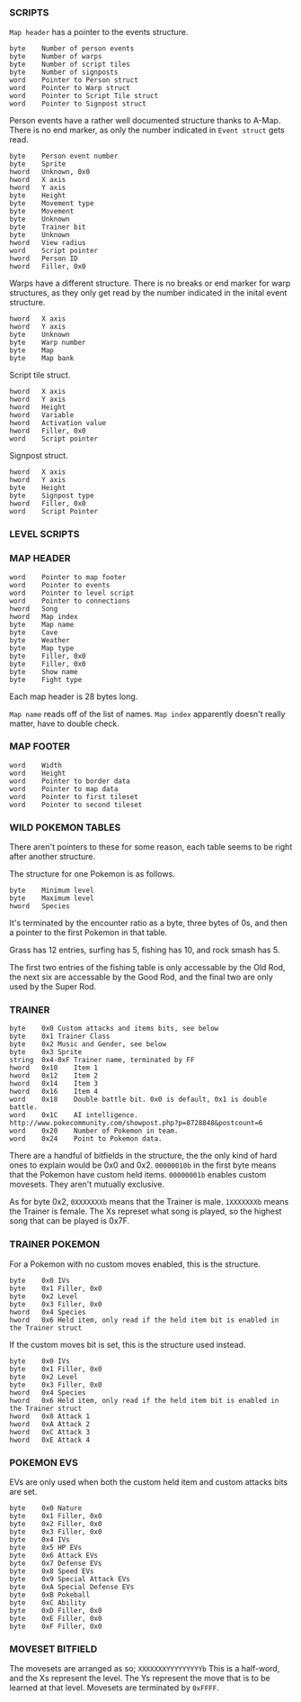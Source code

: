 ### SCRIPTS

`Map header` has a pointer to the events structure.

```
byte	Number of person events
byte	Number of warps
byte	Number of script tiles
byte	Number of signposts
word	Pointer to Person struct
word	Pointer to Warp struct
word	Pointer to Script Tile struct
word	Pointer to Signpost struct
```

Person events have a rather well documented structure thanks to A-Map. There is no end marker, as only the number indicated in `Event struct` gets read.

```
byte	Person event number
byte	Sprite
hword	Unknown, 0x0
hword	X axis
hword	Y axis
byte	Height
byte	Movement type
byte	Movement
byte	Unknown
byte	Trainer bit
byte	Unknown
hword	View radius
word	Script pointer
hword	Person ID
hword	Filler, 0x0
```

Warps have a different structure. There is no breaks or end marker for warp structures, as they only get read by the number indicated in the inital event structure.

```
hword	X axis
hword	Y axis
byte	Unknown
byte	Warp number
byte	Map
byte	Map bank
```

Script tile struct.

```
hword	X axis
hword	Y axis
hword	Height
hword	Variable
hword	Activation value
hword	Filler, 0x0
word	Script pointer
```

Signpost struct.

```
hword	X axis
hword	Y axis
byte	Height
byte	Signpost type
hword	Filler, 0x0
word	Script Pointer
```

### LEVEL SCRIPTS

### MAP HEADER

```
word	Pointer to map footer
word	Pointer to events
word	Pointer to level script
word	Pointer to connections
hword	Song
hword	Map index
byte	Map name
byte	Cave
byte	Weather
byte	Map type
byte	Filler, 0x0
byte	Filler, 0x0
byte	Show name
byte	Fight type
```

Each map header is 28 bytes long.

`Map name` reads off of the list of names.
`Map index` apparently doesn't really matter, have to double check.

### MAP FOOTER

```
word	Width
word	Height
word	Pointer to border data
word	Pointer to map data
word	Pointer to first tileset
word	Pointer to second tileset
```

### WILD POKEMON TABLES

There aren't pointers to these for some reason, each table seems to be right after another structure.

The structure for one Pokemon is as follows.
```
byte	Minimum level
byte	Maximum level
hword	Species
```
It's terminated by the encounter ratio as a byte, three bytes of 0s, and then a pointer to the first Pokemon in that table.

Grass has 12 entries, surfing has 5, fishing has 10, and rock smash has 5.

The first two entries of the fishing table is only accessable by the Old Rod, the next six are accessable by the Good Rod, and the final two are only used by the Super Rod.

### TRAINER

```
byte	0x0	Custom attacks and items bits, see below
byte	0x1	Trainer Class
byte	0x2	Music and Gender, see below
byte	0x3	Sprite
string	0x4-0xF Trainer name, terminated by FF
hword	0x10	Item 1
hword	0x12	Item 2
hword	0x14	Item 3
hword	0x16	Item 4
word	0x18	Double battle bit. 0x0 is default, 0x1 is double battle.
word	0x1C	AI intelligence. http://www.pokecommunity.com/showpost.php?p=8728848&postcount=6
word	0x20	Number of Pokemon in team.
word	0x24	Point to Pokemon data.
```
There are a handful of bitfields in the structure, the the only kind of hard ones to explain would be 0x0 and 0x2.
`00000010b` in the first byte means that the Pokemon have custom held items. `00000001b` enables custom movesets. They aren't mutually exclusive.

As for byte 0x2, `0XXXXXXXb` means that the Trainer is male. `1XXXXXXXb` means the Trainer is female. The Xs represet what song is played, so the highest song that can be played is 0x7F.

### TRAINER POKEMON

For a Pokemon with no custom moves enabled, this is the structure.

```
byte	0x0	IVs
byte	0x1	Filler, 0x0
byte	0x2	Level
byte	0x3	Filler, 0x0
hword	0x4	Species
hword	0x6	Held item, only read if the held item bit is enabled in the Trainer struct
```

If the custom moves bit is set, this is the structure used instead.

```
byte	0x0	IVs
byte	0x1	Filler, 0x0
byte	0x2	Level
byte	0x3	Filler, 0x0
hword	0x4	Species
hword	0x6	Held item, only read if the held item bit is enabled in the Trainer struct
hword	0x8	Attack 1
hword	0xA	Attack 2
hword	0xC	Attack 3
hword	0xE	Attack 4
```

### POKEMON EVS

EVs are only used when both the custom held item and custom attacks bits are set.

```
byte	0x0	Nature
byte	0x1	Filler, 0x0
byte	0x2	Filler, 0x0
byte	0x3	Filler, 0x0
byte	0x4	IVs
byte	0x5	HP EVs
byte	0x6	Attack EVs
byte	0x7	Defense EVs
byte	0x8	Speed EVs
byte	0x9	Special Attack EVs
byte	0xA	Special Defense EVs
byte	0xB	Pokeball
byte	0xC	Ability
byte	0xD	Filler, 0x0
byte	0xE	Filler, 0x0
byte	0xF	Filler, 0x0
```

### MOVESET BITFIELD

The movesets are arranged as so;
`XXXXXXXYYYYYYYYYb`
This is a half-word, and the Xs represent the level. The Ys represent the move that is to be learned at that level. Movesets are terminated by `0xFFFF`.
